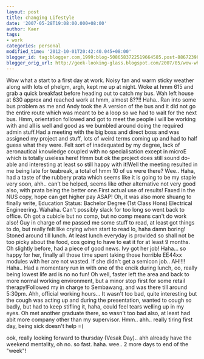 ```yaml
---
layout: post
title: changing Lifestyle
date: '2007-05-28T19:08:00.000+08:00'
author: Kaer
tags:
- work
categories: personal
modified_time: '2012-10-01T20:42:40.045+08:00'
blogger_id: tag:blogger.com,1999:blog-5086583722519664585.post-8867239858007409436
blogger_orig_url: http://geek-looking-glass.blogspot.com/2007/05/wow-what-start-to-first-day-at-work.html
---
```


Wow what a start to a first day at work. Noisy fan and warm sticky 
weather along with lots of phelgm, argh, kept me up at night. Woke at hmm 615 
and grab a quick breakfast before heading out to catch my bus. Wah left house 
at 630 approx and reached work at hmm, almost 8??!! 
Haha.. Ran into some bus problem as me and 
Andy took the A version of the bus and it did not go the entire route which 
was meant to be a loop so we had to wait for the next bus. Hmm, orientation 
followed and got to meet the people i will be working with and all is well and 
good as we bumbled around doing the required admin stuff.Had a meeting with the big boss and direct boss 
and was assigned my project and stuff, lots of weird terms coming up and had 
to half guess what they were. Felt sort of inadequated by my degree, lack of 
aeronautical knowledge coupled with no specialisation except in microE which 
is totally useless here! Hmm but ok the project does still sound do-able and 
interesting at least so still happy with it!Well the meeting resulted in me being late for teabreak, a total of 
hmm 10 of us were there? Wee.. Haha, had a taste of the rubbery prata which 
seems like it is going to be my staple very soon, ahh.. can't be helped, seems 
like other alternative not very good also, with prata being the better 
one.First actual use of results! Faxed in 
the NUS copy, hope can get higher pay ASAP! Oh, it was also more shuang to 
finally write, Education Status: Bachelor Degree (1st Class Hons) Electrical 
Engineering. Wahaha. Can't possibly slack for too long so went back to office. 
Oh got a cubicle but no comp, but no comp means can't do work also! Guy in 
charge of me passed me some stuff to read, at least got things to do, but 
really felt like crying when start to read lo, haha damn boring! Stoned around till lunch. At least lunch 
everyday is provided so shall not be too picky about the food, cos going to 
have to eat it for at least 9 months. Oh slightly before, had a piece of good 
news. Ivy got her job! Haha... so happy for her, finally all those time spent 
taking those horrible EE44xx modules with her are not wasted. If she didn't 
get a semicon job.. AH!!!! Haha.. Had a momentary run in with one of the encik 
during lunch, oo, really being lowest life ard is no no fun! Oh well, faster 
left the area and back to more normal working environment, but a minor stop 
first for some retail therapy!Followed my 
in charge to Sembawang, and was there till around 5:30pm. Ahh, official 
working hours... It wasn't too bad, quite interesting but the cough was acting 
up and during the presentation, wanted to cough so badly, but had to keep 
stifling it, haha, could feel tears welling up in my eyes. Oh met another 
graduate there, so wasn't too bad also, at least had abit more company other 
than my supervisor. Hmm.. ahh.. really tiring first day, being sick doesn't 
help =( 

ook, really looking forward to thursday (Vesak Day).. ahh already have the 
weekend mentality, oh no. so fast. haha. wee.. 2 more days to end of the 
"week"! 